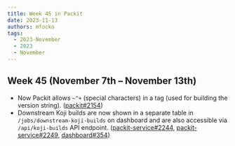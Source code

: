 ```yaml
---
title: Week 45 in Packit
date: 2023-11-13
authors: mfocko
tags:
  - 2023-November
  - 2023
  - November
---
```


## Week 45 (November 7th – November 13th)

- Now Packit allows `~^+` (special characters) in a tag (used for building the version string). ([packit#2154](https://github.com/packit/packit/pull/2154))
- Downstream Koji builds are now shown in a separate table in `/jobs/downstream-koji-builds` on dashboard and are also accessible via `/api/koji-builds` API endpoint. ([packit-service#2244](https://github.com/packit/packit-service/pull/2244), [packit-service#2249](https://github.com/packit/packit-service/pull/2249), [dashboard#354](https://github.com/packit/dashboard/pull/354))

